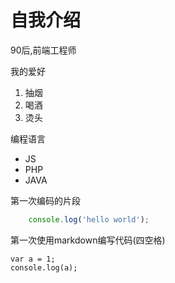 # 自我介绍  

90后,前端工程师

我的爱好
1. 抽烟
2. 喝酒
3. 烫头

编程语言
* JS
* PHP
* JAVA

第一次编码的片段

```javascript
    console.log('hello world');
```

第一次使用markdown编写代码(四空格)

    var a = 1;
    console.log(a);

    

